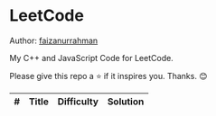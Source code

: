 # LeetCode

Author: [faizanurrahman](https://github.com/faizanurrahman)

My C++ and JavaScript Code for LeetCode.

Please give this repo a :star: if it inspires you. Thanks. :blush:


\# | Title | Difficulty | Solution
---|---|---|---
